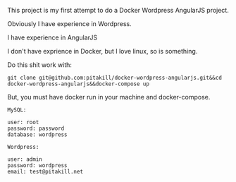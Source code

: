 This project is my first attempt to do a Docker Wordpress AngularJS project.

Obviously I have experience in Wordpress.

I have experience in AngularJS

I don't have exprience in Docker, but I love linux, so is something.

Do this shit work with:

`git clone git@github.com:pitakill/docker-wordpress-angularjs.git&&cd docker-wordpress-angularjs&&docker-compose up`

But, you must have docker run in your machine and docker-compose.

```
MySQL:

user: root
password: password
database: wordpress

Wordpress:

user: admin
password: wordpress
email: test@pitakill.net
```
